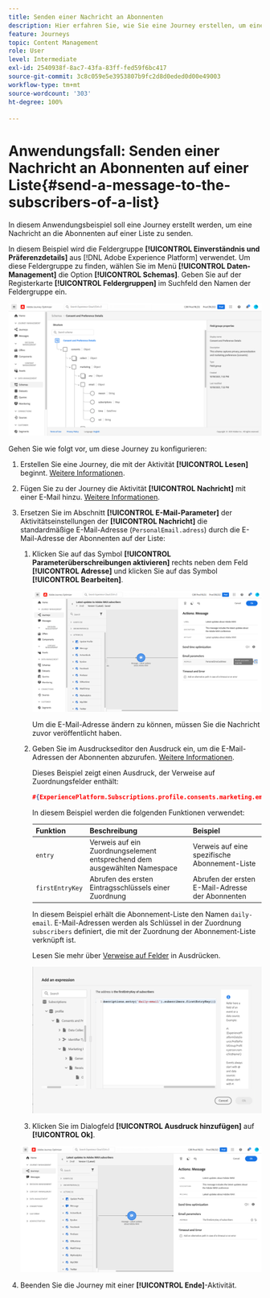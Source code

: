 ```yaml
---
title: Senden einer Nachricht an Abonnenten
description: Hier erfahren Sie, wie Sie eine Journey erstellen, um eine Nachricht an die Abonnenten auf einer Liste zu senden.
feature: Journeys
topic: Content Management
role: User
level: Intermediate
exl-id: 2540938f-8ac7-43fa-83ff-fed59f6bc417
source-git-commit: 3c8c059e5e3953807b9fc2d8d0eded0d00e49003
workflow-type: tm+mt
source-wordcount: '303'
ht-degree: 100%

---
```


# Anwendungsfall: Senden einer Nachricht an Abonnenten auf einer Liste{#send-a-message-to-the-subscribers-of-a-list}

In diesem Anwendungsbeispiel soll eine Journey erstellt werden, um eine Nachricht an die Abonnenten auf einer Liste zu senden.

In diesem Beispiel wird die Feldergruppe **[!UICONTROL Einverständnis und Präferenzdetails]** aus [!DNL Adobe Experience Platform] verwendet. Um diese Feldergruppe zu finden, wählen Sie im Menü **[!UICONTROL Daten-Management]** die Option **[!UICONTROL Schemas]**. Geben Sie auf der Registerkarte **[!UICONTROL Feldergruppen]** im Suchfeld den Namen der Feldergruppe ein.

![Diese Feldergruppe enthält das Abonnement-Element ](../assets/consent-and-preference-details-field-group.png)

Gehen Sie wie folgt vor, um diese Journey zu konfigurieren:

1. Erstellen Sie eine Journey, die mit der Aktivität **[!UICONTROL Lesen]** beginnt. [Weitere Informationen](journey-gs.md).
1. Fügen Sie zu der Journey die Aktivität **[!UICONTROL Nachricht]** mit einer E-Mail hinzu. [Weitere Informationen](journeys-message.md).
1. Ersetzen Sie im Abschnitt **[!UICONTROL E-Mail-Parameter]** der Aktivitätseinstellungen der **[!UICONTROL Nachricht]** die standardmäßige E-Mail-Adresse (`PersonalEmail.adress`) durch die E-Mail-Adresse der Abonnenten auf der Liste:

   1. Klicken Sie auf das Symbol **[!UICONTROL Parameterüberschreibungen aktivieren]** rechts neben dem Feld **[!UICONTROL Adresse]** und klicken Sie auf das Symbol **[!UICONTROL Bearbeiten]**.

      ![](../assets/message-to-subscribers-uc-1.png)

      Um die E-Mail-Adresse ändern zu können, müssen Sie die Nachricht zuvor veröffentlicht haben.

   1. Geben Sie im Ausdruckseditor den Ausdruck ein, um die E-Mail-Adressen der Abonnenten abzurufen. [Weitere Informationen](expression/expressionadvanced.md).

      Dieses Beispiel zeigt einen Ausdruck, der Verweise auf Zuordnungsfelder enthält:

      ```json
      #{ExperiencePlatform.Subscriptions.profile.consents.marketing.email.subscriptions.entry('daily-email').subscribers.firstEntryKey()}
      ```

      In diesem Beispiel werden die folgenden Funktionen verwendet:

      | Funktion | Beschreibung | Beispiel |
      | --- | --- | --- |
      | `entry` | Verweis auf ein Zuordnungselement entsprechend dem ausgewählten Namespace | Verweis auf eine spezifische Abonnement-Liste |
      | `firstEntryKey` | Abrufen des ersten Eintragsschlüssels einer Zuordnung | Abrufen der ersten E-Mail-Adresse der Abonnenten |

      In diesem Beispiel erhält die Abonnement-Liste den Namen `daily-email`. E-Mail-Adressen werden als Schlüssel in der Zuordnung `subscribers` definiert, die mit der Zuordnung der Abonnement-Liste verknüpft ist.

      Lesen Sie mehr über [Verweise auf Felder](expression/field-references.md) in Ausdrücken.

      ![](../assets/message-to-subscribers-uc-2.png)

   1. Klicken Sie im Dialogfeld **[!UICONTROL Ausdruck hinzufügen]** auf **[!UICONTROL Ok]**.

   ![](../assets/message-to-subscribers-uc-3.png)

1. Beenden Sie die Journey mit einer **[!UICONTROL Ende]**-Aktivität.
